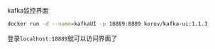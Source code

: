  kafka监控界面

```bash
docker run -d --name=kafkaUI -p 18889:8889 korov/kafka-ui:1.1.3
```

登录`localhost:18889`就可以访问界面了